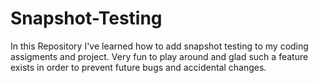 # Snapshot-Testing

In this Repository I've learned how to add snapshot testing to my coding assigments and project. Very fun to play around and glad such a feature exists in order to prevent future bugs and accidental changes. 
